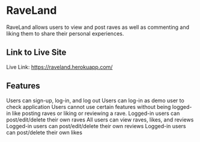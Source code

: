 # RaveLand

RaveLand allows users to view and post raves as well as commenting and liking them to share their personal experiences. 

## Link to Live Site
Live Link: https://raveland.herokuapp.com/

## Features
Users can sign-up, log-in, and log out
Users can log-in as demo user to check application
Users cannot use certain features without being logged-in like posting raves or liking or reviewing a rave.
Logged-in users can post/edit/delete their own raves
All users can view raves, likes, and reviews
Logged-in users can post/edit/delete their own reviews
Logged-in users can post/delete their own likes

